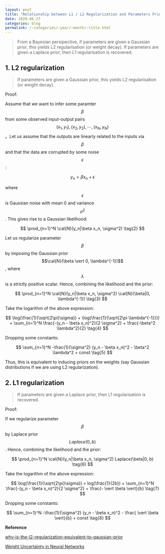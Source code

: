 ```yaml
---
layout: post
title: "Relationship between L1 / L2 Regularization and Parameters Prior"
date: 2020-06-27
categories: blog
permalink: /:categories/:year/:month/:title.html
---
```


> From a Bayesian persipective, if parameters are given a Gaussian prior, this yields L2 regularisation (or weight decay). If parameters are given a Laplace prior, then L1 regularisation is recovered.

## 1. L2 regularization
> If parameters are given a Gaussian prior, this yields L2 regularisation (or weight decay).

Proof:

Assume that we want to infer some paramter $$\beta$$ from some observed input-output pairs $$(x_1, y_1), (x_2, y_2), \cdots, (x_N, y_N)$$。Let us assume that the outputs are linearly related to the inputs via $$\beta$$ and that the data are corrupted by some noise $$\epsilon$$:

$$
y_n = \beta x_n + \epsilon \tag{1}
$$

where $$\epsilon$$ is Gaussian noise with mean 0 and variance $$\sigma^2$$. This gives rise to a Gaussian likelihood:

$$
\prod_{n=1}^N \cal{N}(y_n|\beta x_n, \sigma^2)  \tag{2}
$$

Let us regularize parameter $$\beta$$ by imposing the Gaussian prior $$\cal{N}(\beta \vert 0, \lambda^{-1})$$, where $$\lambda$$ is a strictly positive scalar. Hence, combining the likelihood and the prior:

$$
\prod_{n=1}^N \cal{N}(y_n|\beta x_n, \sigma^2) \cal{N}(\beta|0, \lambda^{-1})  \tag{3}
$$

Take the logarithm of the above expression:

$$
\log(\frac{1}{\sqrt{2\pi}\sigma}) + \log(\frac{1}{\sqrt{2\pi \lambda^{-1}}}) + \sum_{n=1}^N \frac{-(y_n - \beta x_n)^2}{2 \sigma^2} + \frac{-\beta^2 \lambda^2}{2}  \tag{4}
$$

Dropping some constants:

$$
\sum_{n=1}^N -\frac{1}{\sigma^2} (y_n - \beta x_n)^2 - \beta^2 \lambda^2 + const  \tag{5}
$$

Thus, this is equivalent to inducing priors on the weights (say Gaussian distributions if we are using L2 regularization).

## 2. L1 regularization
> If parameters are given a Laplace prior, then L1 regularisation is recovered.

Proof:

If we regularize parameter $$\beta$$ by Laplace prior $$Laplace(0, b)$$. Hence, combining the likelihood and the prior:

$$
\prod_{n=1}^N \cal{N}(y_n|\beta x_n, \sigma^2) Laplace(\beta|0, b)  \tag{6}
$$

Take the logarithm of the above expression:

$$
\log(\frac{1}{\sqrt{2\pi}\sigma}) + log(\frac{1}{2b}) + \sum_{n=1}^N \frac{-(y_n - \beta x_n)^2}{2 \sigma^2} + \frac{- \vert \beta \vert}{b}  \tag{7}
$$

Dropping some constants:

$$
\sum_{n=1}^N -\frac{1}{\sigma^2} (y_n - \beta x_n)^2 - \frac{ \vert \beta \vert}{b} + const  \tag{8}
$$


**Reference**

[why-is-the-l2-regularization-equivalent-to-gaussian-prior](https://stats.stackexchange.com/questions/163388/why-is-the-l2-regularization-equivalent-to-gaussian-prior)

[Weight Uncertainty in Neural Networks](https://arxiv.org/abs/1505.05424)

